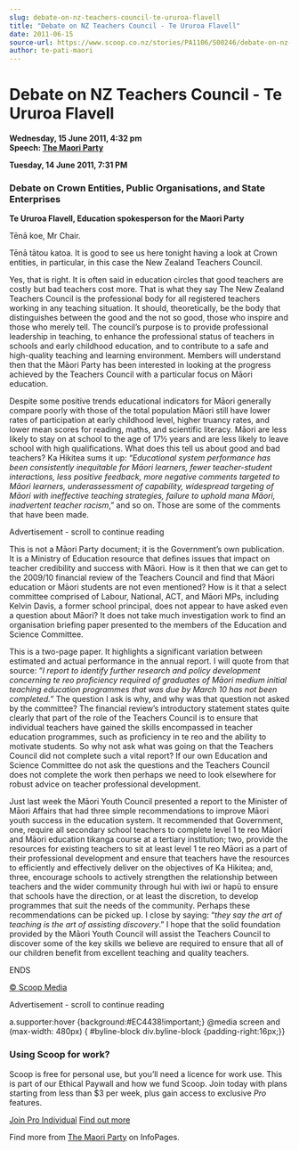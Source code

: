 ```yaml
---
slug: debate-on-nz-teachers-council-te-ururoa-flavell
title: "Debate on NZ Teachers Council - Te Ururoa Flavell"
date: 2011-06-15
source-url: https://www.scoop.co.nz/stories/PA1106/S00246/debate-on-nz-teachers-council-te-ururoa-flavell.htm
author: te-pati-maori
---
```

Debate on NZ Teachers Council - Te Ururoa Flavell
=================================================

**Wednesday, 15 June 2011, 4:32 pm**  
**Speech: [The Maori Party](https://info.scoop.co.nz/The_Maori_Party)**

**Tuesday, 14 June 2011, 7:31 PM**

### **Debate on Crown Entities, Public Organisations, and State Enterprises**

**Te Ururoa Flavell, Education spokesperson for the Maori Party**

Tēnā koe, Mr Chair.

Tēnā tātou katoa. It is good to see us here tonight having a look at Crown entities, in particular, in this case the New Zealand Teachers Council.

Yes, that is right. It is often said in education circles that good teachers are costly but bad teachers cost more. That is what they say The New Zealand Teachers Council is the professional body for all registered teachers working in any teaching situation. It should, theoretically, be the body that distinguishes between the good and the not so good, those who inspire and those who merely tell. The council’s purpose is to provide professional leadership in teaching, to enhance the professional status of teachers in schools and early childhood education, and to contribute to a safe and high-quality teaching and learning environment. Members will understand then that the Māori Party has been interested in looking at the progress achieved by the Teachers Council with a particular focus on Māori education.

Despite some positive trends educational indicators for Māori generally compare poorly with those of the total population Māori still have lower rates of participation at early childhood level, higher truancy rates, and lower mean scores for reading, maths, and scientific literacy. Māori are less likely to stay on at school to the age of 17½ years and are less likely to leave school with high qualifications. What does this tell us about good and bad teachers? Ka Hikitea sums it up: “_Educational system performance has been consistently inequitable for Māori learners, fewer teacher-student interactions, less positive feedback, more negative comments targeted to Māori learners, underassessment of capability, widespread targeting of Māori with ineffective teaching strategies, failure to uphold mana Māori, inadvertent teacher racism_,” and so on. Those are some of the comments that have been made.

Advertisement - scroll to continue reading





This is not a Māori Party document; it is the Government’s own publication. It is a Ministry of Education resource that defines issues that impact on teacher credibility and success with Māori. How is it then that we can get to the 2009/10 financial review of the Teachers Council and find that Māori education or Māori students are not even mentioned? How is it that a select committee comprised of Labour, National, ACT, and Māori MPs, including Kelvin Davis, a former school principal, does not appear to have asked even a question about Māori? It does not take much investigation work to find an organisation briefing paper presented to the members of the Education and Science Committee.

This is a two-page paper. It highlights a significant variation between estimated and actual performance in the annual report. I will quote from that source: “_I report to identify further research and policy development concerning te reo proficiency required of graduates of Māori medium initial teaching education programmes that was due by March 10 has not been completed.”_ The question I ask is why, and why was that question not asked by the committee? The financial review’s introductory statement states quite clearly that part of the role of the Teachers Council is to ensure that individual teachers have gained the skills encompassed in teacher education programmes, such as proficiency in te reo and the ability to motivate students. So why not ask what was going on that the Teachers Council did not complete such a vital report? If our own Education and Science Committee do not ask the questions and the Teachers Council does not complete the work then perhaps we need to look elsewhere for robust advice on teacher professional development.

Just last week the Māori Youth Council presented a report to the Minister of Māori Affairs that had three simple recommendations to improve Māori youth success in the education system. It recommended that Government, one, require all secondary school teachers to complete level 1 te reo Māori and Māori education tikanga course at a tertiary institution; two, provide the resources for existing teachers to sit at least level 1 te reo Māori as a part of their professional development and ensure that teachers have the resources to efficiently and effectively deliver on the objectives of Ka Hikitea; and, three, encourage schools to actively strengthen the relationship between teachers and the wider community through hui with iwi or hapū to ensure that schools have the direction, or at least the discretion, to develop programmes that suit the needs of the community. Perhaps these recommendations can be picked up. I close by saying: “_they say the art of teaching is the art of assisting discovery_.” I hope that the solid foundation provided by the Māori Youth Council will assist the Teachers Council to discover some of the key skills we believe are required to ensure that all of our children benefit from excellent teaching and quality teachers.

ENDS  

[© Scoop Media](http://www.scoop.co.nz/about/terms.html)  

Advertisement - scroll to continue reading



a.supporter:hover {background:#EC4438!important;} @media screen and (max-width: 480px) { #byline-block div.byline-block {padding-right:16px;}}

### Using Scoop for work?

Scoop is free for personal use, but you’ll need a licence for work use. This is part of our Ethical Paywall and how we fund Scoop. Join today with plans starting from less than $3 per week, plus gain access to exclusive _Pro_ features.  
  
[Join Pro Individual](https://pro.scoop.co.nz/Individual/?from=ProIn24) [Find out more](https://pro.scoop.co.nz/using-scoop-for-work/?from=ProIn24)

Find more from [The Maori Party](https://info.scoop.co.nz/The_Maori_Party) on InfoPages.